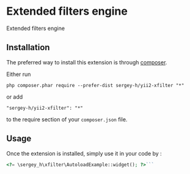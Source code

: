 Extended filters engine
=======================
Extended filters engine

Installation
------------

The preferred way to install this extension is through [composer](http://getcomposer.org/download/).

Either run

```
php composer.phar require --prefer-dist sergey-h/yii2-xfilter "*"
```

or add

```
"sergey-h/yii2-xfilter": "*"
```

to the require section of your `composer.json` file.


Usage
-----

Once the extension is installed, simply use it in your code by  :

```php
<?= \sergey_h\xfilter\AutoloadExample::widget(); ?>```